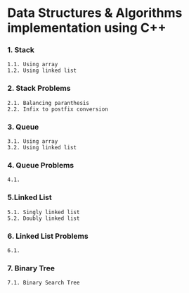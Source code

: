 # Data Structures & Algorithms implementation using C++

### 1. Stack
	1.1. Using array
	1.2. Using linked list
	
### 2. Stack Problems
	2.1. Balancing paranthesis
	2.2. Infix to postfix conversion
	
### 3. Queue
	3.1. Using array
	3.2. Using linked list
	
### 4. Queue Problems
	4.1. 

### 5.Linked List
	5.1. Singly linked list
	5.2. Doubly linked list

### 6. Linked List Problems
	6.1.

### 7. Binary Tree
	7.1. Binary Search Tree